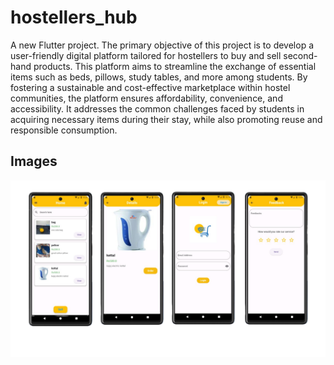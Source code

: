 # hostellers_hub

A new Flutter project. The primary objective of this project is to develop a user-friendly digital platform tailored for hostellers to buy and sell second-hand products. This platform aims to streamline the exchange of essential items such as beds, pillows, study tables, and more among students. By fostering a sustainable and cost-effective marketplace within hostel communities, the platform ensures affordability, convenience, and accessibility. It addresses the common challenges faced by students in acquiring necessary items during their stay, while also promoting reuse and responsible consumption.

## Images

![App Screenshot](https://github.com/ihsan7770/hostellers_hub/blob/d90c8065d1d821722a8c3afee5b8497036c00b27/hostellers%20hub%20user.png?raw=true)



